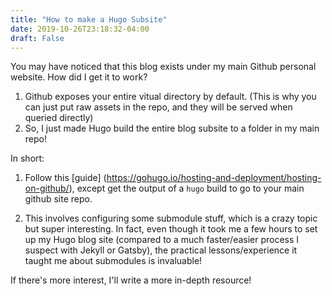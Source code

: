 ```yaml
---
title: "How to make a Hugo Subsite"
date: 2019-10-26T23:18:32-04:00
draft: False
---
```


You may have noticed that this blog exists under my main Github personal website. How did I get it to work?

1. Github exposes your entire vitual directory by default. (This is why you can just put raw assets in the repo, and they will be served when queried directly)
2. So, I just made Hugo build the entire blog subsite to a folder in my main repo!  

In short:
1. Follow this [guide] (https://gohugo.io/hosting-and-deployment/hosting-on-github/), except get the output of a `hugo` build to go to your main github site repo.

2. This involves configuring some submodule stuff, which is a crazy topic but super interesting. In fact, even though it took me a few hours to set up my Hugo blog site (compared to a much faster/easier process I suspect with Jekyll or Gatsby), the practical lessons/experience it taught me about submodules is invaluable!  

If there's more interest, I'll write a more in-depth resource! 
